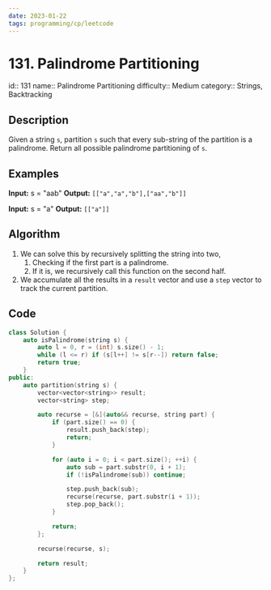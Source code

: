 ```yaml
---
date: 2023-01-22
tags: programming/cp/leetcode
---
```


# 131. Palindrome Partitioning 

id:: 131
name:: Palindrome Partitioning
difficulty:: Medium
category:: Strings, Backtracking

## Description
Given a string `s`, partition `s` such that every sub-string of the partition is a palindrome. Return all possible palindrome partitioning of `s`.

## Examples
**Input:** s = "aab"
**Output:** `[["a","a","b"],["aa","b"]]`

**Input:** s = "a"
**Output:** `[["a"]]`

## Algorithm
1. We can solve this by recursively splitting the string into two,
	1. Checking if the first part is a palindrome.
	2. If it is, we recursively call this function on the second half.
2. We accumulate all the results in a `result` vector and use a `step` vector to track the current partition.

## Code
```cpp
class Solution {
    auto isPalindrome(string s) {
        auto l = 0, r = (int) s.size() - 1;
        while (l <= r) if (s[l++] != s[r--]) return false;
        return true;
    }
public:
    auto partition(string s) {
        vector<vector<string>> result; 
        vector<string> step;

        auto recurse = [&](auto&& recurse, string part) {
            if (part.size() == 0) {
                result.push_back(step);
                return;
            }

            for (auto i = 0; i < part.size(); ++i) {
                auto sub = part.substr(0, i + 1);
                if (!isPalindrome(sub)) continue;

                step.push_back(sub);
                recurse(recurse, part.substr(i + 1));
                step.pop_back();
            }

            return;
        };

        recurse(recurse, s);

        return result;
    }
};
```